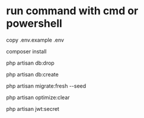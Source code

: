# run command with cmd or powershell
copy .env.example .env

composer install

php artisan db:drop

php artisan db:create

php artisan migrate:fresh --seed

php artisan optimize:clear

php artisan jwt:secret
